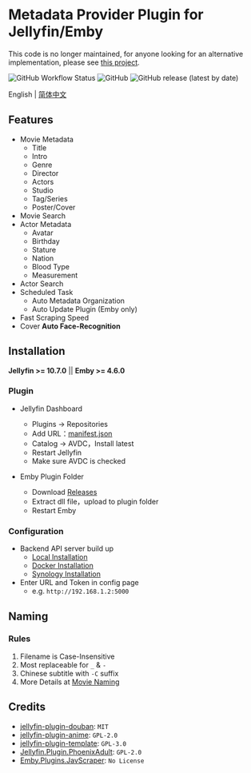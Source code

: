 # Metadata Provider Plugin for Jellyfin/Emby

This code is no longer maintained, for anyone looking for an alternative implementation, please see [this project](https://github.com/javtube).

![GitHub Workflow Status](https://img.shields.io/github/workflow/status/xjasonlyu/jellyfin-plugin-avdc/Build%20Plugin)
![GitHub](https://img.shields.io/github/license/xjasonlyu/jellyfin-plugin-avdc)
![GitHub release (latest by date)](https://img.shields.io/github/v/release/xjasonlyu/jellyfin-plugin-avdc)

English | [简体中文](README_ZH.md)

## Features

- Movie Metadata
  - Title
  - Intro
  - Genre
  - Director
  - Actors
  - Studio
  - Tag/Series
  - Poster/Cover
- Movie Search
- Actor Metadata
  - Avatar
  - Birthday
  - Stature
  - Nation
  - Blood Type
  - Measurement
- Actor Search
- Scheduled Task
  - Auto Metadata Organization
  - Auto Update Plugin (Emby only)
- Fast Scraping Speed
- Cover **Auto Face-Recognition**

## Installation

**Jellyfin >= 10.7.0** || **Emby >= 4.6.0**

### Plugin

- Jellyfin Dashboard
    - Plugins -> Repositories
    - Add URL：[manifest.json](https://raw.githubusercontent.com/xjasonlyu/jellyfin-plugin-avdc/main/manifest.json)
    - Catalog -> AVDC，Install latest
    - Restart Jellyfin
    - Make sure AVDC is checked

- Emby Plugin Folder
    - Download [Releases](https://github.com/xjasonlyu/jellyfin-plugin-avdc/releases)
    - Extract dll file，upload to plugin folder
    - Restart Emby

### Configuration

- Backend API server build up
    - [Local Installation](https://github.com/xjasonlyu/avdc-api/wiki/%E6%9C%AC%E5%9C%B0%E5%AE%89%E8%A3%85)
    - [Docker Installation](https://github.com/xjasonlyu/avdc-api/wiki/Docker%E5%AE%89%E8%A3%85%EF%BC%88%E6%8E%A8%E8%8D%90%EF%BC%89)
    - [Synology Installation](https://github.com/xjasonlyu/avdc-api/wiki/Synology-%E7%BE%A4%E6%99%96%E5%AE%89%E8%A3%85%EF%BC%88%E5%8D%81%E5%88%86%E6%8E%A8%E8%8D%90%EF%BC%89)
- Enter URL and Token in config page
    - e.g. `http://192.168.1.2:5000`

## Naming

### Rules

1. Filename is Case-Insensitive
2. Most replaceable for `_` & `-`
3. Chinese subtitle with `-C` suffix
4. More Details at [Movie Naming](https://support.emby.media/support/solutions/articles/44001159102-movie-naming)

## Credits

- [jellyfin-plugin-douban](https://github.com/Libitum/jellyfin-plugin-douban): `MIT`
- [jellyfin-plugin-anime](https://github.com/jellyfin-archive/jellyfin-plugin-anime): `GPL-2.0`
- [jellyfin-plugin-template](https://github.com/jellyfin/jellyfin-plugin-template): `GPL-3.0`
- [Jellyfin.Plugin.PhoenixAdult](https://github.com/DirtyRacer1337/Jellyfin.Plugin.PhoenixAdult): `GPL-2.0`
- [Emby.Plugins.JavScraper](https://github.com/JavScraper/Emby.Plugins.JavScraper): `No License`
